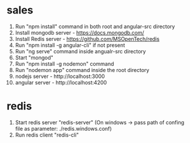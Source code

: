 # sales

1. Run "npm install" command in both root and angular-src directory
2. Install mongodb server - https://docs.mongodb.com/
3. Install Redis server - https://github.com/MSOpenTech/redis
4. Run "npm install -g angular-cli" if not present
5. Run "ng serve" command inside angualr-src directory
6. Start "mongod"
7. Run "npm install -g nodemon" command 
8. Run "nodemon app" command inside the root directory
9. nodejs server - http://localhost:3000
10. angular server - http://localhost:4200


# redis

1. Start redis server "redis-server" (On windows -> pass path of confing file as parameter: ./redis.windows.conf)
2. Run redis client "redis-cli"
